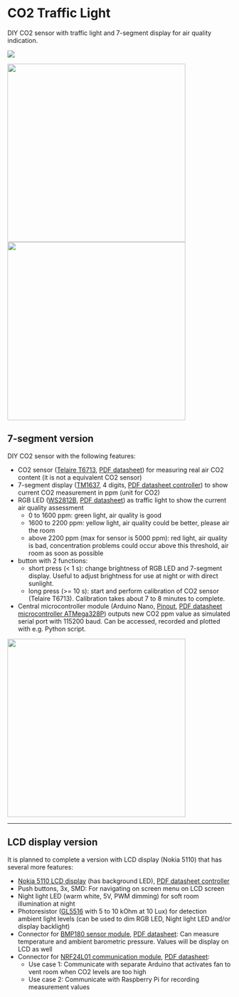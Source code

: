 # CO2 Traffic Light
DIY CO2 sensor with traffic light and 7-segment display for air quality indication.

<img src="https://github.com/Alasterer/CO2_traffic_light_7_segment/blob/main/CO2_traffic_light_7-segment_version_FRONT.jpg">
<p float="left">
 <img src="https://github.com/Alasterer/CO2_traffic_light_7_segment/blob/main/CO2_traffic_light_7-segment_version_BACK.jpg" width="400"/>
 <img src="https://github.com/Alasterer/CO2_traffic_light_7_segment/blob/main/CO2_traffic_light_7-segment_version_INTERNALS.jpg" width="400"/>
</p>

## 7-segment version

DIY CO2 sensor with the following features:
  * CO2 sensor ([Telaire T6713](https://www.14core.com/wiring-the-telaire-t6713-t67xx-a-carbon-dioxide-co2-sensor/amp), [PDF datasheet](https://www.mouser.com/pdfDocs/AAS-916-142A-Telaire-T67xx-CO2-Sensor-022719-web.pdf)) for measuring real air CO2 content (it is not a equivalent CO2 sensor)
  * 7-segment display ([TM1637](https://www.makerguides.com/tm1637-arduino-tutorial), 4 digits, [PDF datasheet controller](https://www.mcielectronics.cl/website_MCI/static/documents/Datasheet_TM1637.pdf)) to show current CO2 measurement in ppm (unit for CO2)
  * RGB LED ([WS2812B](https://www.mschoeffler.de/2017/08/24/how-to-control-an-led-pixel-strip-ws2812b-with-an-arduino-and-the-fastled-library), [PDF datasheet](https://cdn-shop.adafruit.com/datasheets/WS2812B.pdf)) as traffic light to show the current air quality assessment
    * 0 to 1600 ppm: green light, air quality is good
    * 1600 to 2200 ppm: yellow light, air quality could be better, please air the room
    * above 2200 ppm (max for sensor is 5000 ppm): red light, air quality is bad, concentration problems could occur above this threshold, air room as soon as possible
  * button with 2 functions:
    * short press (< 1 s): change brightness of RGB LED and 7-segment display. Useful to adjust brightness for use at night or with direct sunlight.
    * long press (>= 10 s): start and perform calibration of CO2 sensor (Telaire T6713). Calibration takes about 7 to 8 minutes to complete.
  * Central microcontroller module (Arduino Nano, [Pinout](https://i.pinimg.com/originals/c4/87/21/c487213e9081fb0050878a02304e5693.png), [PDF datasheet microcontroller ATMega328P](http://ww1.microchip.com/downloads/en/DeviceDoc/Atmel-7810-Automotive-Microcontrollers-ATmega328P_Datasheet.pdf)) outputs new CO2 ppm value as simulated serial port with 115200 baud. Can be accessed, recorded and plotted with e.g. Python script.

<img src="https://github.com/Alasterer/CO2_traffic_light_7_segment/blob/main/7-seg_version_V1_block_diagram.png" width="400"/>

---

## LCD display version

It is planned to complete a version with LCD display (Nokia 5110) that has several more features:
  * [Nokia 5110 LCD display](https://learn.sparkfun.com/tutorials/graphic-lcd-hookup-guide) (has background LED), [PDF datasheet controller](https://www.sparkfun.com/datasheets/LCD/Monochrome/Nokia5110.pdf)
  * Push buttons, 3x, SMD: For navigating on screen menu on LCD screen
  * Night light LED (warm white, 5V, PWM dimming) for soft room illumination at night
  * Photoresistor ([GL5516](http://static.cactus.io/img/sensors/light/ldr/ldr-circuit.jpg) with 5 to 10 kOhm at 10 Lux) for detection ambient light levels (can be used to dim RGB LED, Night light LED and/or display backlight)
  * Connector for [BMP180 sensor module](http://www.esp8266learning.com/wemos-mini-bmp180-shield.php), [PDF datasheet](https://cdn-shop.adafruit.com/datasheets/BST-BMP180-DS000-09.pdf): Can measure temperature and ambient barometric pressure. Values will be display on LCD as well
  * Connector for [NRF24L01 communication module](https://lastminuteengineers.com/nrf24l01-arduino-wireless-communication/), [PDF datasheet](https://www.sparkfun.com/datasheets/Components/SMD/nRF24L01Pluss_Preliminary_Product_Specification_v1_0.pdf):
    * Use case 1: Communicate with separate Arduino that activates fan to vent room when CO2 levels are too high
    * Use case 2: Communicate with Raspberry Pi for recording measurement values
